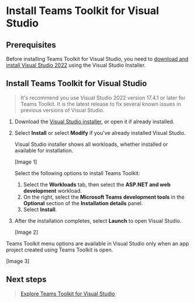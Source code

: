 # Install Teams Toolkit for Visual Studio

## Prerequisites

Before installing Teams Toolkit for Visual Studio, you need to [download and install Visual Studio 2022](https://aka.ms/VSDownload) using the Visual Studio Installer.

## Install Teams Toolkit for Visual Studio

   > It's recommend you use Visual Studio 2022 version 17.4.1 or later for Teams Toolkit. It is the latest release to fix several known issues in previous versions of Visual Studio.

1. Download the [Visual Studio installer](https://aka.ms/VSDownload), or open it if already installed.
1. Select **Install** or select **Modify** if you've already installed Visual Studio.

   Visual Studio installer shows all workloads, whether installed or available for installation.
    
    [Image 1]

   Select the following options to install Teams Toolkit:
   1. Select the **Workloads** tab, then select the **ASP.NET and web development** workload.
   1. On the right, select the **Microsoft Teams development tools** in the **Optional** section of the **Installation details** panel.
   1. Select **Install**.

1. After the installation completes, select **Launch** to open Visual Studio.

    [Image 2]

Teams Toolkit menu options are available in Visual Studio only when an app project created using Teams Toolkit is open.

[Image 3]

## Next steps

> [Explore Teams Toolkit for Visual Studio](https://learn.microsoft.com/en-us/microsoftteams/platform/toolkit/install-teams-toolkit?tabs=vscode&pivots=visual-studio)